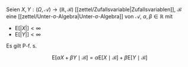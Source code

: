 Seien $X, Y : (\Omega, \mathcal{A}) \to (\mathbb{R}, \mathscr{B})$ [[zettel/Zufallsvariable|Zufallsvariablen]], $\mathcal{B}$ eine [[zettel/Unter-σ-Algebra|Unter-σ-Algebra]] von $\mathcal{A}$, $\alpha, \beta \in \mathbb{R}$ mit
- $\text{E}[|X|] \lt \infty$
- $\text{E}[|Y|] \lt \infty$

Es gilt P-f. s.

$$
	\text{E}[\alpha X + \beta Y \mid \mathcal{B}] = \alpha \text{E}[X \mid \mathcal{B}] + \beta \text{E}[Y \mid \mathcal{B}]
$$